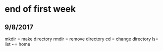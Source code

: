 #  end of first week
## 9/8/2017
mkdir = make directory
rmdir = remove directory
cd = change directory
ls= list
~= home
